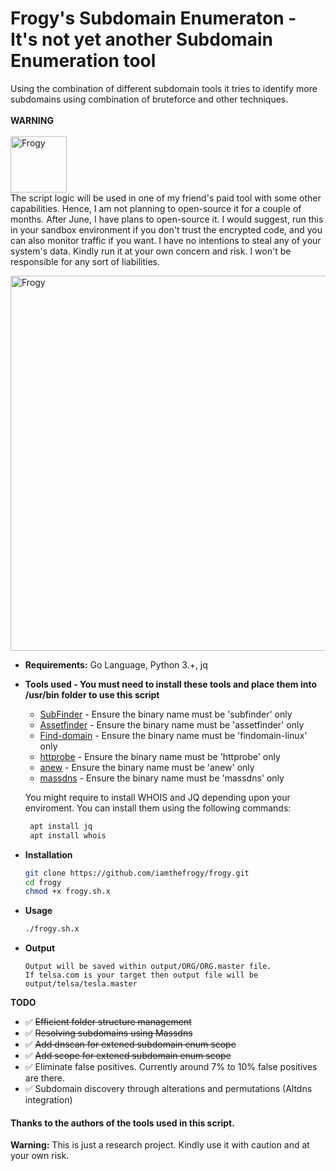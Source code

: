 # Frogy's Subdomain Enumeraton - It's not yet another Subdomain Enumeration tool
Using the combination of different subdomain tools it tries to identify more subdomains using combination of bruteforce and other techniques. <br/><br/>
**WARNING**<br/><br/>
<img src="https://user-images.githubusercontent.com/8291014/108618620-7327f380-7417-11eb-8f5a-2b462a820502.png" alt="Frogy" title="Frogy" height="90"/><br/>
The script logic will be used in one of my friend's paid tool with some other capabilities. Hence, I am not planning to open-source it for a couple of months. After June, I have plans to open-source it. I would suggest, run this in your sandbox environment if you don't trust the encrypted code, and you can also monitor traffic if you want. I have no intentions to steal any of your system's data. Kindly run it at your own concern and risk. I won't be responsible for any sort of liabilities.

<img src="https://user-images.githubusercontent.com/8291014/108609113-9de85c80-73c3-11eb-8836-aa2e947063e1.png" alt="Frogy" title="Frogy" height="600" />

+ **Requirements:** Go Language, Python 3.+, jq<br/>
+ **Tools used - You must need to install these tools and place them into /usr/bin folder to use this script**<br/>

  + [SubFinder](https://github.com/projectdiscovery/subfinder) - Ensure the binary name must be 'subfinder' only
  + [Assetfinder](https://github.com/tomnomnom/assetfinder) - Ensure the binary name must be 'assetfinder' only
  + [Find-domain](https://github.com/Findomain/Findomain) - Ensure the binary name must be 'findomain-linux' only
  + [httprobe](https://github.com/tomnomnom/httprobe) - Ensure the binary name must be 'httprobe' only
  + [anew](https://github.com/tomnomnom/anew) - Ensure the binary name must be 'anew' only
  + [massdns](https://github.com/blechschmidt/massdns) - Ensure the binary name must be 'massdns' only
  
  You might require to install WHOIS and JQ depending upon your enviroment. You can install them using the following commands:
   ```sh
    apt install jq
    apt install whois
    ```
  
+ **Installation**
    ```sh
    git clone https://github.com/iamthefrogy/frogy.git
    cd frogy
    chmod +x frogy.sh.x
    ```
+ **Usage**
    ```sh
    ./frogy.sh.x
    ```
+ **Output**
    ```
    Output will be saved within output/ORG/ORG.master file. 
    If telsa.com is your target then output file will be output/telsa/tesla.master
    ```
    
**TODO**
- ✅  ~~Efficient folder structure management~~
- ✅  ~~Resolving subdomains using Massdns~~
- ✅  ~~Add dnscan for extened subdomain enum scope~~
- ✅  ~~Add scope for extened subdomain enum scope~~
- ✅  Eliminate false positives. Currently around 7% to 10% false positives are there.
- ✅  Subdomain discovery through alterations and permutations (Altdns integration)
#### Thanks to the authors of the tools used in this script.

**Warning:** This is just a research project. Kindly use it with caution and at your own risk.
